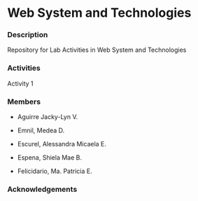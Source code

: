 # Web System and Technologies

### Description

Repository for Lab Activities in Web System and Technologies
### Activities

Activity 1

### Members
- Aguirre Jacky-Lyn V.

- Emnil, Medea D.

- Escurel, Alessandra Micaela E.

- Espena, Shiela Mae B.

- Felicidario, Ma. Patricia E.

### Acknowledgements


